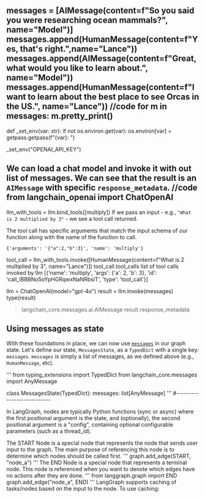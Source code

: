 messages = [AIMessage(content=f"So you said you were researching ocean mammals?", name="Model")]
messages.append(HumanMessage(content=f"Yes, that's right.",name="Lance"))
messages.append(AIMessage(content=f"Great, what would you like to learn about.", name="Model"))
messages.append(HumanMessage(content=f"I want to learn about the best place to see Orcas in the US.", name="Lance"))
//code
for m in messages:
    m.pretty_print()
---------------------
def _set_env(var: str):
    if not os.environ.get(var):
        os.environ[var] = getpass.getpass(f"{var}: ")

_set_env("OPENAI_API_KEY")

We can load a chat model and invoke it with out list of messages.
We can see that the result is an `AIMessage` with specific `response_metadata`.
//code
from langchain_openai import ChatOpenAI
-----
llm_with_tools = llm.bind_tools([multiply])
If we pass an input - e.g., `"What is 2 multiplied by 3"` - we see a tool call returned. 

The tool call has specific arguments that match the input schema of our function along with the name of the function to call.
```
{'arguments': '{"a":2,"b":3}', 'name': 'multiply'}
```
tool_call = llm_with_tools.invoke([HumanMessage(content=f"What is 2 multiplied by 3", name="Lance")])
tool_call.tool_calls
list of tool calls invoked by llm
[{'name': 'multiply',
  'args': {'a': 2, 'b': 3},
  'id': 'call_lBBBNo5oYpHGRqwxNaNRbsiT',
  'type': 'tool_call'}]




llm = ChatOpenAI(model="gpt-4o")
result = llm.invoke(messages)
type(result)
>langchain_core.messages.ai.AIMessage
result.response_metadata

## Using messages as state
With these foundations in place, we can now use [`messages`](https://python.langchain.com/v0.2/docs/concepts/#messages) in our graph state.
Let's define our state, `MessagesState`, as a `TypedDict` with a single key: `messages`.
`messages` is simply a list of messages, as we defined above (e.g., `HumanMessage`, etc).

'''
from typing_extensions import TypedDict
from langchain_core.messages import AnyMessage

class MessagesState(TypedDict):
    messages: list[AnyMessage]
'''
#---------------------------

In LangGraph, nodes are typically Python functions (sync or async) where the first positional argument is the state, and (optionally), 
the second positional argument is a "config", containing optional configurable parameters (such as a thread_id).

The START Node is a special node that represents the node that sends user input to the graph. The main purpose of referencing this node 
is to determine which nodes should be called first.
'''
graph.add_edge(START, "node_a")
'''
The END Node is a special node that represents a terminal node. This node is referenced when you want to denote which edges have no actions after they are done.
'''
from langgraph.graph import END
graph.add_edge("node_a", END)
'''
LangGraph supports caching of tasks/nodes based on the input to the node. To use caching:




